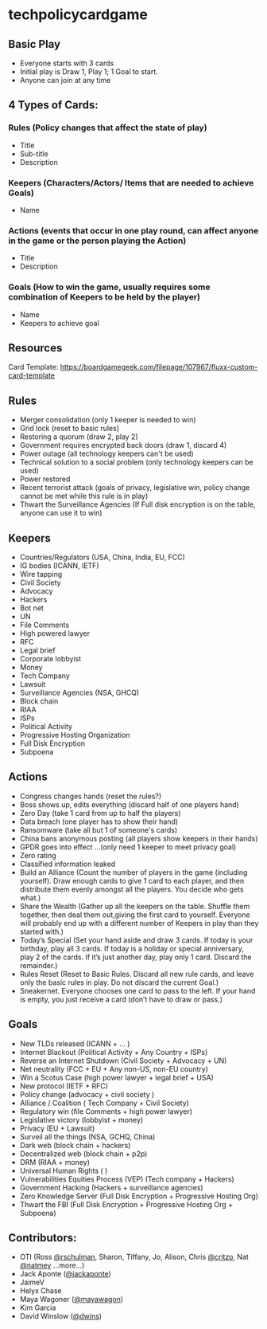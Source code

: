 # techpolicycardgame


## Basic Play

- Everyone starts with 3 cards
- Initial play is  Draw 1, Play 1; 1 Goal to start.
- Anyone can join at any time

## 4 Types of Cards:

### Rules (Policy changes that affect the state of play)

- Title
- Sub-title
- Description

### Keepers (Characters/Actors/ Items that are needed to achieve Goals)

- Name

### Actions (events that occur in one play round, can affect anyone in the game or the person playing the Action)

- Title
- Description

### Goals (How to win the game, usually requires some combination of Keepers to be held by the player)

- Name
- Keepers to achieve goal

## Resources
Card Template: https://boardgamegeek.com/filepage/107967/fluxx-custom-card-template


## Rules

- Merger consolidation (only 1 keeper is needed to win)
- Grid lock (reset to basic rules)
- Restoring a quorum (draw 2, play 2)
- Government requires encrypted back doors (draw 1, discard 4)
- Power outage (all technology keepers can't be used)
- Technical solution to a social problem (only technology keepers can be used)
- Power restored
- Recent terrorist attack (goals of privacy, legislative win, policy change cannot be met while this rule is in play)
- Thwart the Surveillance Agencies (If Full disk encryption is on the table, anyone can use it to win)

## Keepers

- Countries/Regulators (USA, China, India, EU, FCC)
- IG bodies (ICANN, IETF)
- Wire tapping
- Civil Society
- Advocacy
- Hackers
- Bot net
- UN
- File Comments
- High powered lawyer
- RFC
- Legal brief
- Corporate lobbyist
- Money
- Tech Company
- Lawsuit
- Surveillance Agencies (NSA, GHCQ)
- Block chain
- RIAA
- ISPs
- Political Activity
- Progressive Hosting Organization
- Full Disk Encryption
- Subpoena 

## Actions

- Congress changes hands (reset the rules?)
- Boss shows up, edits everything (discard half of one players hand)
- Zero Day (take 1 card from up to half the players)
- Data breach (one player has to show their hand)
- Ransomware (take all but 1 of someone's cards)
- China bans anonymous posting (all players show keepers in their hands)
- GPDR goes into effect …(only need 1 keeper to meet privacy goal)
- Zero rating 
- Classified information leaked
- Build an Alliance (Count the number of players in the game (including yourself). Draw enough cards to give 1 card to each player, and then distribute them evenly amongst all the players. You decide who gets what.)
- Share the Wealth (Gather up all the keepers on the table. Shuffle them together, then deal them out,giving the first card to yourself. Everyone will probably end up with a different number of Keepers in play than they started with.)
- Today’s Special (Set your hand aside and draw 3 cards. If today is your birthday, play all 3 cards. If today is a holiday or special anniversary, play 2 of the cards. If it’s just another day, play only 1 card. Discard the remainder.)
- Rules Reset (Reset to Basic Rules. Discard all new rule cards, and leave only the basic rules in play. Do not discard the current Goal.)
- Sneakernet. Everyone chooses one card to pass to the left.  If your hand is empty, you just receive a card (don’t have to draw or pass.)

## Goals

- New TLDs released (ICANN + … )
- Internet Blackout (Political Activity + Any Country + ISPs)
- Reverse an Internet Shutdown (Civil Society + Advocacy + UN)
- Net neutrality (FCC + EU + Any non-US, non-EU country)
- Win a Scotus Case (high power lawyer + legal brief + USA)
- New protocol (IETF + RFC)
- Policy change (advocacy + civil society )
- Alliance / Coalition ( Tech Company + Civil Society)
- Regulatory win (file Comments + high power lawyer)
- Legislative victory (lobbyist + money)
- Privacy (EU + Lawsuit)
- Surveil all the things (NSA, GCHQ, China)
- Dark web (block chain + hackers)
- Decentralized web (block chain + p2p)
- DRM (RIAA + money)
- Universal Human Rights ( )
- Vulnerabilities Equities Process (VEP) (Tech company + Hackers)
- Government Hacking (Hackers + surveillance agencies)
- Zero Knowledge Server (Full Disk Encryption + Progressive Hosting Org)
- Thwart the FBI (Full Disk Encryption + Progressive Hosting Org + Subpoena)

## Contributors:

- OTI (Ross [@rschulman](http://github.com/rschulman), Sharon, Tiffany, Jo, Alison, Chris [@critzo](http://github.com/critzo), Nat [@natmey](http://github.com/natmey) ...more...)
- Jack Aponte ([@jackaponte](http://github.com/jackaponte))
- JaimeV
- Helyx Chase
- Maya Wagoner ([@mayawagon](http://github.com/mayawagon))
- Kim Garcia
- David Winslow ([@dwins](http://github.com/dwins))
